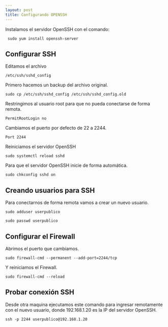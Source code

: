```yaml
---
layout: post
title: Configurando OPENSSH
---
```



 Instalamos el servidor OpenSSH con el comando:

     sudo yum install openssh-server


## Configurar SSH

Editamos el archivo 

    /etc/ssh/sshd_config

Primero hacemos un backup del archivo original.

    sudo cp /etc/ssh/sshd_config /etc/ssh/sshd_config.old

Restringimos al usuario root para que no pueda conectarse de forma remota.

    PermitRootLogin no

Cambiamos el puerto por defecto de 22 a 2244.

    Port 2244

Reiniciamos el servidor OpenSSH

    sudo systemctl reload sshd

Para que el servidor OpenSSH inicie de forma automática.

    sudo chkconfig sshd on


## Creando usuarios para SSH

Para conectarnos de forma remota vamos a crear un nuevo usuario.

    sudo adduser userpublico

    sudo passwd userpublico


## Configurar el Firewall

Abrimos el puerto que cambiamos.

    sudo firewall-cmd --permanent --add-port=2244/tcp

Y reiniciamos el Firewall.

    sudo firewall-cmd --reload


## Probar conexión SSH

Desde otra maquina ejecutamos este comando para ingresar remotamente con el nuevo usuario, donde 192.168.1.20 es la IP del servidor OpenSSH.

    ssh -p 2244 userpublico@192.168.1.20

